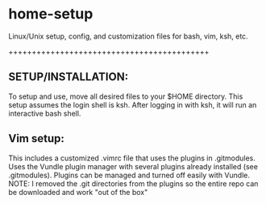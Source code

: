 # home-setup
Linux/Unix setup, config, and customization files for bash, vim, ksh, etc.

+++++++++++++++++++++++++++++++++++++++++++

## SETUP/INSTALLATION:
To setup and use, move all desired files to your $HOME directory.
This setup assumes the login shell is ksh. After logging in with ksh, it will run an interactive bash shell.

## Vim setup: 
This includes a customized .vimrc file that uses the plugins in .gitmodules.
Uses the Vundle plugin manager with several plugins already installed (see .gitmodules). Plugins can be managed and turned off easily with Vundle.
NOTE: I removed the .git directories from the plugins so the entire repo can be downloaded and work "out of the box"
